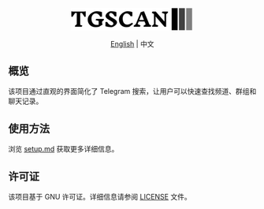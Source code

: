 
<div align="center">
  <img src="web-app/public/download.svg" width="250" alt="Logo"/>
</div>

<p align="center">
  <a href="README.md">English</a> |
  <span>中文</span>
</p>


## 概览

该项目通过直观的界面简化了 Telegram 搜索，让用户可以快速查找频道、群组和聊天记录。

## 使用方法

浏览 [setup.md](setup.md) 获取更多详细信息。

## 许可证

该项目基于 GNU 许可证。详细信息请参阅 [LICENSE](LICENSE) 文件。